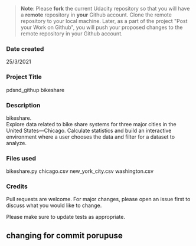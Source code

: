 >**Note**: Please **fork** the current Udacity repository so that you will have a **remote** repository in **your** Github account. Clone the remote repository to your local machine. Later, as a part of the project "Post your Work on Github", you will push your proposed changes to the remote repository in your Github account.

### Date created
25/3/2021

### Project Title
pdsnd_githup
bikeshare

### Description
bikeshare.  
Explore data related to bike share systems for three major cities in the United States—Chicago.
Calculate statistics and build an interactive environment where a user chooses the data and filter for a dataset to analyze.

### Files used
bikeshare.py 
chicago.csv
new_york_city.csv
washington.csv

### Credits
Pull requests are welcome. For major changes, please open an issue first to discuss what you would like to change.

Please make sure to update tests as appropriate.


## changing for commit porupuse

